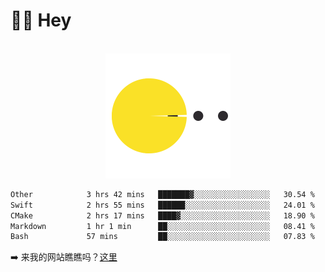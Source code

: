 
# 👋🏻 Hey
<div align="center">
	<br>
	<img src="https://raw.githubusercontent.com/Aniket965/Aniket965/master/pacman.svg?sanitize=true" width="200" height="200">
	<br>
</div>

<!--START_SECTION:waka-->

```txt
Other            3 hrs 42 mins   ███████▓░░░░░░░░░░░░░░░░░   30.54 %
Swift            2 hrs 55 mins   ██████░░░░░░░░░░░░░░░░░░░   24.01 %
CMake            2 hrs 17 mins   ████▓░░░░░░░░░░░░░░░░░░░░   18.90 %
Markdown         1 hr 1 min      ██░░░░░░░░░░░░░░░░░░░░░░░   08.41 %
Bash             57 mins         ██░░░░░░░░░░░░░░░░░░░░░░░   07.83 %
```

<!--END_SECTION:waka-->

 ➡️  来我的网站瞧瞧吗？[这里](https://www.shaolongfei.com)
